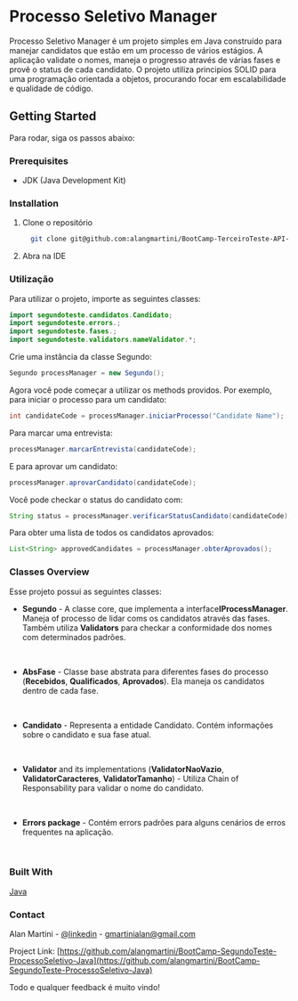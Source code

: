 # Processo Seletivo Manager

Processo Seletivo Manager é um projeto simples em Java construído para manejar candidatos que estão em um processo de vários estágios. A aplicação
validate o nomes, maneja o progresso através de várias fases e provê o status de cada candidato. O projeto utiliza
principios SOLID para uma programação orientada a objetos, procurando focar em escalabilidade e qualidade de código.



## Getting Started

Para rodar, siga os passos abaixo:

### Prerequisites

* JDK (Java Development Kit)

### Installation

1. Clone o repositório
   ```sh
     git clone git@github.com:alangmartini/BootCamp-TerceiroTeste-API-ProcessoSeletivo-Java.git
   ```
   
2. Abra na IDE

### Utilização
Para utilizar o projeto, importe as seguintes classes:

```java
import segundoteste.candidatos.Candidato;
import segundoteste.errors.;
import segundoteste.fases.;
import segundoteste.validators.nameValidator.*;
```

Crie uma instância da classe Segundo:

```java
Segundo processManager = new Segundo();
```

Agora você pode começar a utilizar os methods providos. Por exemplo, para iniciar o processo para um candidato:

```java
int candidateCode = processManager.iniciarProcesso("Candidate Name");
```

Para marcar uma entrevista:

```java
processManager.marcarEntrevista(candidateCode);
```

E para aprovar um candidato:

```java
processManager.aprovarCandidato(candidateCode);
```

Você pode checkar o status do candidato com:

```java
String status = processManager.verificarStatusCandidato(candidateCode);
```

Para obter uma lista de todos os candidatos aprovados:

```java
List<String> approvedCandidates = processManager.obterAprovados();
```

### Classes Overview

Esse projeto possui as seguintes classes:

  - **Segundo** - A classe core, que implementa a interface**IProcessManager**. Maneja of processo de lidar coms os candidatos através das fases. Também utiliza **Validators** para checkar a conformidade dos nomes com determinados padrões.
    
  <br>
  
  - **AbsFase** - Classe base abstrata para diferentes fases do processo (**Recebidos**, **Qualificados**, **Aprovados**). Ela maneja os candidatos dentro de cada fase.
    
  <br>
  
  - **Candidato** - Representa a entidade Candidato. Contém informações sobre o candidato e sua fase atual.

  <br>
  
  - **Validator** and its implementations (**ValidatorNaoVazio**, **ValidatorCaracteres**, **ValidatorTamanho**) - Utiliza Chain
      of Responsability para validar o nome do candidato.
    
  <br>

  - **Errors package** - Contém errors padrões para alguns cenários de erros frequentes na aplicação.
  <br>

### Built With

  [Java](https://www.java.com/)

### Contact

Alan Martini - [@linkedin](https://www.linkedin.com/in/alangmartini/) - gmartinialan@gmail.com

Project Link: [https://github.com/alangmartini/BootCamp-SegundoTeste-ProcessoSeletivo-Java](https://github.com/alangmartini/BootCamp-SegundoTeste-ProcessoSeletivo-Java)

Todo e qualquer feedback é muito vindo!

